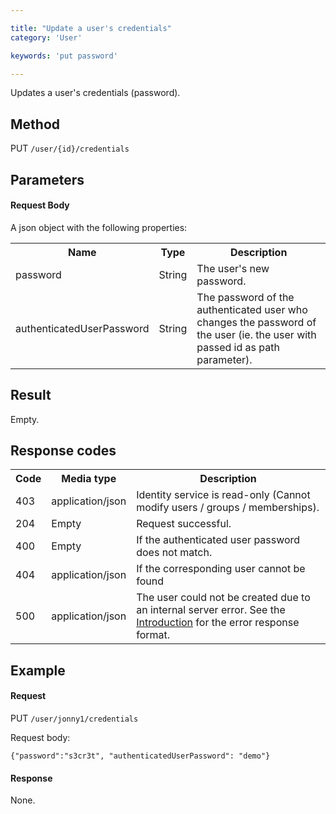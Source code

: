 ```yaml
---

title: "Update a user's credentials"
category: 'User'

keywords: 'put password'

---
```



Updates a user's credentials (password).

Method
------

PUT `/user/{id}/credentials`

Parameters
----------

#### Request Body

A json object with the following properties:

<table class="table table-striped">
  <tr>
    <th>Name</th>
    <th>Type</th>
    <th>Description</th>
  </tr>
  <tr>
    <td>password</td>
    <td>String</td>
    <td>The user's new password.</td>
  </tr>  
  <tr>
    <td>authenticatedUserPassword</td>
    <td>String</td>
    <td>The password of the authenticated user who changes the password of the user (ie. the user with passed id as path parameter).</td>
  </tr>    
</table>


Result
------

Empty.

Response codes
--------------  

<table class="table table-striped">
  <tr>
    <th>Code</th>
    <th>Media type</th>
    <th>Description</th>
  </tr>
  <tr>
    <td>403</td>
    <td>application/json</td>
    <td>Identity service is read-only (Cannot modify users / groups / memberships).</td>
  </tr>
  <tr>
    <td>204</td>
    <td>Empty</td>
    <td>Request successful.</td>
  </tr>
  <tr>
    <td>400</td>
    <td>Empty</td>
    <td>If the authenticated user password does not match.</td>
  </tr>  
  <tr>
    <td>404</td>
    <td>application/json</td>
    <td>If the corresponding user cannot be found</td>
  </tr>
  <tr>
    <td>500</td>
    <td>application/json</td>
    <td>The user could not be created due to an internal server error. See the <a href="ref:#overview-introduction">Introduction</a> for the error response format.</td>
  </tr>
</table>

Example
-------

#### Request

PUT `/user/jonny1/credentials`

Request body:

    {"password":"s3cr3t", "authenticatedUserPassword": "demo"}

#### Response

None.
